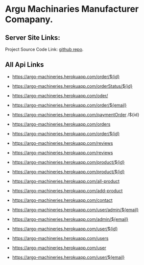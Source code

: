 # Argu Machinaries Manufacturer Comapany.

## Server Site Links:

Project Source Code Link: [github repo](https://github.com/programming-hero-web-course1/manufacturer-website-server-side-ahmmedrasel-dev).

## All Api Links

<!-- Oder Payment Transsetion Set Api -->

-  https://argo-machineries.herokuapp.com/order/${id}
<!-- Order Status Change Api -->
-  https://argo-machineries.herokuapp.com/orderStatus/${id}
<!-- Oder Place Api -->
-  https://argo-machineries.herokuapp.com/oder/
<!-- Get Individual Customer Orders -->
-  https://argo-machineries.herokuapp.com/order/${email}
<!-- Get Order For Payment -->
-  https://argo-machineries.herokuapp.com/paymentOrder
/${id}
<!-- Get All Order For Manae Admin -->
-  https://argo-machineries.herokuapp.com/orders
<!-- Order Cancel Api -->
-  https://argo-machineries.herokuapp.com/order/${id}

<!-- Customer Create  Review Api -->

-  https://argo-machineries.herokuapp.com/reviews

<!-- Customer Review Dispaly Api -->

-  https://argo-machineries.herokuapp.com/reviews
<!--   Delete Products api -->
-  https://argo-machineries.herokuapp.com/product/${id}
<!-- Get Signle api for Dispay -->
-  https://argo-machineries.herokuapp.com/product/${id}
<!-- Get All Product for dispay and manage APi -->
-  https://argo-machineries.herokuapp.com/all-product
<!-- Creat Product Api -->
-  https://argo-machineries.herokuapp.com/add-product
<!-- Contact Message Api -->
-  https://argo-machineries.herokuapp.com/contact
<!-- Make Admin Api -->
-  https://argo-machineries.herokuapp.com/user/admin/${email}
<!-- Check Admin Api role -->
-  https://argo-machineries.herokuapp.com/admin/${email}
<!-- Delete User Api -->
-  https://argo-machineries.herokuapp.com/user/${id}
<!-- Get User All api -->
-  https://argo-machineries.herokuapp.com/users
<!-- User Regisr Api  -->
-  https://argo-machineries.herokuapp.com/user
<!-- User Update and Token create api -->
-  https://argo-machineries.herokuapp.com/user/${email}

